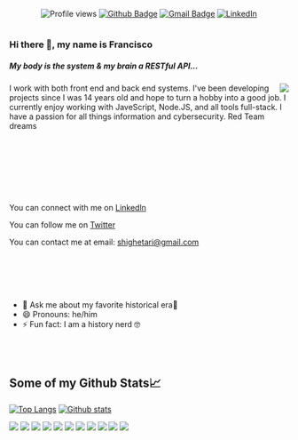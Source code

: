 <div style="display: flex; justify-content: space-evenly; width: 100%">

![Profile views](https://gpvc.arturio.dev/MartaKode)
[![Github Badge](https://img.shields.io/badge/-shighetari-grey?style=flat&logo=github&logoColor=white&link=https://github.com/shighetari/)](https://www.github.com/shighetari/) 
[![Gmail Badge](https://img.shields.io/badge/-shighetari@gmail.com-c14438?style=flat&logo=Gmail&logoColor=white&link=mailto:shighetari@gmail.com)](mailto:shighetari@gmail.com) 
[![LinkedIn](https://img.shields.io/badge/-LinkedIn-ff69b4?color=193549&label=%20&logo=linkedin&logoColor=e8e?link=link=https://www.linkedin.com/in/developerbarrios//left&link=https://www.linkedin.com/in/developerbarrios//&style=social)](https://www.linkedin.com/in/developerbarrios)

</div>

### Hi there 👋, my name is Francisco
<h5>My body is the system & my brain a RESTful API...</h5>

<img align="right" src="https://media.giphy.com/media/s8p00pqW1T1Hf3275u/giphy.gif" >

I work with both front end and back end systems.
I've been developing projects since I was 14 years old and hope to turn a hobby into a good job.
I currently enjoy working with JaveScript, Node.JS, and all tools full-stack.
I have a passion for all things information and cybersecurity.
Red Team dreams 

<br />
<br />
<br />
<br />
<br />
<br />


You can connect with me on [Linkedln](https://www.linkedin.com/in/developerbarrios/) 

You can follow me on [Twitter](https://www.twitter.com/shighetariYT)

You can contact me at email: <shighetari@gmail.com> 

<br />
<br />
<br />
<br />



- 💬 Ask me about my favorite historical era📜
- 😄 Pronouns: he/him
- ⚡ Fun fact: I am a history nerd 🤓

<br />
<br />


## Some of my Github Stats📈

<!-- [![Top Langs](https://github-readme-stats.vercel.app/api/top-langs/?username=MartaKode&layout=compact&theme=synthwave)](https://github.com/shighetari/github-readme-stats)
[![Github stats](https://github-readme-stats.vercel.app/api?username=shighetari&show_icons=true&include_all_commits=true&count_private=true&theme=synthwave)](https://github.com/shighetari/github-readme-stats)
-->

[![Top Langs](https://github-readme-stats.vercel.app/api/top-langs/?username=MartaKode&layout=compact&theme=radical)](https://github.com/shighetari/github-readme-stats)
[![Github stats](https://github-readme-stats.vercel.app/api?username=shighetari&show_icons=true&include_all_commits=true&count_private=true&theme=radical)](https://github.com/shighetari/github-readme-stats)


![](https://img.shields.io/badge/-JavaScript-darkslategray?color=141321&label=%20&logo=javascript&logoColor=e48)
![](https://img.shields.io/badge/-React-darkslategray?color=141321&label=%20&logo=React&logoColor=e48)
![](https://img.shields.io/badge/-Redux-ff69b4?color=141321&label=%20&logo=redux&logoColor=e48)
![](https://img.shields.io/badge/-Node.js-ff69b4?color=141321&label=%20&logo=node.js&logoColor=e48)
![](https://img.shields.io/badge/-Jest-ff69b4?color=141321&label=%20&logo=jest&logoColor=e48)
![](https://img.shields.io/badge/-Express.js-ff69b4?color=141321&label=%20&logo=express&logoColor=e48)
![](https://img.shields.io/badge/-SQLite-ff69b4?color=141321&label=%20&logo=SQLite&logoColor=e48)
![](https://img.shields.io/badge/-PostgresSQL-ff69b4?color=141321&label=%20&logo=postgresql&logoColor=e48)
![](https://img.shields.io/badge/-Python-ff69b4?color=141321&label=%20&logo=python&logoColor=e48)
![](https://img.shields.io/badge/-HTML5-ff69b4?color=141321&label=%20&logo=html5&logoColor=e48)
![](https://img.shields.io/badge/-CSS-ff69b4?color=141321&label=%20&logo=css3&logoColor=e48)



<!--
**shighetari/shighetari** is a ✨ _special_ ✨ repository because its `README.md` (this file) appears on your GitHub profile.

Here are some ideas to get you started:

- 🔭 I’m currently working on ...
- 🌱 I’m currently learning ...
- 👯 I’m looking to collaborate on ...
- 🤔 I’m looking for help with ...
- 💬 Ask me about ...
- 📫 How to reach me: ...
- 😄 Pronouns: ...
- ⚡ Fun fact: ...
-->
